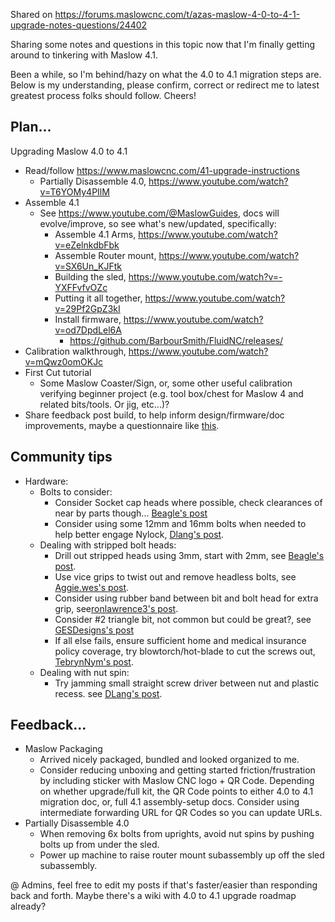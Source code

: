 Shared on https://forums.maslowcnc.com/t/azas-maslow-4-0-to-4-1-upgrade-notes-questions/24402

Sharing some notes and questions in this topic now that I'm finally getting around to tinkering with Maslow 4.1.  

Been a while, so I'm behind/hazy on what the 4.0 to 4.1 migration steps are.  Below is my understanding, please confirm, correct or redirect me to latest greatest process folks should follow.  Cheers!

## Plan...
Upgrading Maslow 4.0 to 4.1 

- Read/follow https://www.maslowcnc.com/41-upgrade-instructions
  - Partially Disassemble 4.0, https://www.youtube.com/watch?v=T6YOMy4PIlM
- Assemble 4.1
  - See https://www.youtube.com/@MaslowGuides, docs will evolve/improve, so see what's new/updated, specifically:
    - Assemble 4.1 Arms, https://www.youtube.com/watch?v=eZelnkdbFbk
    - Assemble Router mount, https://www.youtube.com/watch?v=SX6Un_KJFtk
    - Building the sled, https://www.youtube.com/watch?v=-YXFFvfvOZc
    - Putting it all together, https://www.youtube.com/watch?v=29Pf2GpZ3kI
    - Install firmware, https://www.youtube.com/watch?v=od7DpdLel6A
      - https://github.com/BarbourSmith/FluidNC/releases/
- Calibration walkthrough, https://www.youtube.com/watch?v=mQwz0omOKJc
- First Cut tutorial
   - Some Maslow Coaster/Sign, or, some other useful calibration verifying beginner project (e.g. tool box/chest for Maslow 4 and related bits/tools.  Or jig, etc...)?
- Share feedback post build, to help inform design/firmware/doc improvements, maybe a questionnaire like [this](https://forum.v1e.com/t/lr4-how-many-hours-to-build-lr4/45641). 

## Community tips
- Hardware:
  - Bolts to consider:
    - Consider Socket cap heads where possible, check clearances of near by parts though... [Beagle's post](https://forums.maslowcnc.com/t/stripped-hex-screws/22506/2)
    - Consider using some 12mm and 16mm bolts when needed to help better engage Nylock, [Dlang's post](https://forums.maslowcnc.com/t/new-torx-screw-replacements/23571/2).
  - Dealing with stripped bolt heads:
    - Drill out stripped heads using 3mm, start with 2mm, see [Beagle's post](https://forums.maslowcnc.com/t/stripped-hex-screws/22506/2).
    - Use vice grips to twist out and remove headless bolts, see [Aggie.wes's post](https://forums.maslowcnc.com/t/jst-upgrade-install-loctite-got-me/22480/7).
    - Consider using rubber band between bit and bolt head for extra grip, see[ronlawrence3's post](https://forums.maslowcnc.com/t/stripped-allen-bolts/20729/3?u=azab2c).
    - Consider #2 triangle bit, not common but could be great?, see [GESDesigns's post](https://forums.maslowcnc.com/t/stripped-allen-bolts/20729/7)
    - If all else fails, ensure sufficient home and medical insurance policy coverage, try blowtorch/hot-blade to cut the screws out, [TebrynNym's  post](https://forums.maslowcnc.com/t/frustrated-and-ready-to-flip-a-table/23525).
  - Dealing with nut spin:
    - Try jamming small straight screw driver between nut and plastic recess. see [DLang's post](https://forums.maslowcnc.com/t/frustrated-and-ready-to-flip-a-table/23525/2?u=azab2c).




## Feedback...
- Maslow Packaging
  - Arrived nicely packaged, bundled and looked organized to me.
  - Consider reducing unboxing and getting started friction/frustration by including sticker with Maslow CNC logo + QR Code.  Depending on whether upgrade/full kit, the QR Code points to either 4.0 to 4.1 migration doc, or, full 4.1 assembly-setup docs.  Consider using intermediate forwarding URL for QR Codes so you can update URLs.
- Partially Disassemble 4.0
  - When removing 6x bolts from uprights, avoid nut spins by pushing bolts up from under the sled.
  - Power up machine to raise router mount subassembly up off the sled subassembly.



@ Admins, feel free to edit my posts if that's faster/easier than responding back and forth.  Maybe there's a wiki with 4.0 to 4.1 upgrade roadmap already?